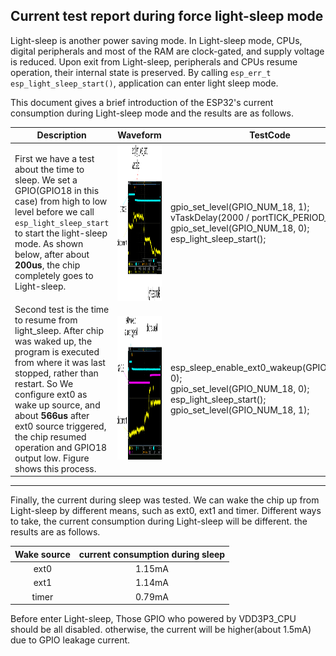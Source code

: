 ## Current test report during force light-sleep mode

Light-sleep is another power saving mode. In Light-sleep mode, CPUs, digital peripherals and most of the RAM are clock-gated, and supply voltage is reduced. Upon exit from Light-sleep, peripherals and CPUs resume operation, their internal state is preserved. By calling `esp_err_t esp_light_sleep_start()`, application can enter light sleep mode.

This document gives a brief introduction of the ESP32's current consumption during Light-sleep mode and the results are as follows.


|Description|Waveform|TestCode|
|--|--|--|
| First we have a test about the time to sleep. We set a GPIO(GPIO18 in this case) from high to low level before we call `esp_light_sleep_start` to start the light-sleep mode. As shown below, after about **200us**, the chip completely goes to Light-sleep. | <img src="../_static/testcase/DFS_and_light_sleep/pic1.svg.png" height=250 width=350 align=center> |    gpio_set_level(GPIO_NUM_18, 1);<br>vTaskDelay(2000 / portTICK_PERIOD_MS);<br>gpio_set_level(GPIO_NUM_18, 0);<br>esp_light_sleep_start(); |
| Second test is the time to resume from light_sleep. After chip was waked up, the program is executed from where it was last stopped, rather than restart. So We configure ext0 as wake up source, and about **566us** after ext0 source triggered, the chip resumed operation and GPIO18 output low. Figure shows this process.|<img src="../_static/testcase/DFS_and_light_sleep/pic2.svg.png" height=230 width=360>|esp_sleep_enable_ext0_wakeup(GPIO_NUM_34, 0);<br>gpio_set_level(GPIO_NUM_18, 0);<br>esp_light_sleep_start();<br>gpio_set_level(GPIO_NUM_18, 1);<br>|

---

Finally, the current during sleep was tested. We can wake the chip up from Light-sleep by different means, such as ext0, ext1 and timer. Different ways to take, the current consumption during Light-sleep will be different. the results are as follows.

|  Wake source | current consumption during sleep |
|    :---:     |              :---:               |
|     ext0     |             1.15mA               |
|     ext1     |             1.14mA               |
|     timer    |             0.79mA               |

Before enter Light-sleep, Those GPIO who powered by VDD3P3_CPU should be all disabled. otherwise, the current will be higher(about 1.5mA) due to GPIO leakage current.
